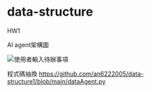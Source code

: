 # data-structure

HW1

AI agent架構圖

![使用者輸入待辦事項](https://github.com/user-attachments/assets/8ec649cd-d1f2-492a-a4cf-a3dc147bf42d)

程式碼抽換 https://github.com/an6222005/data-structure1/blob/main/dataAgent.py

